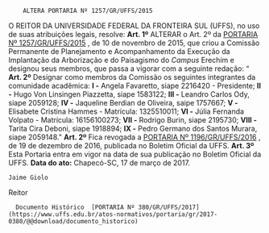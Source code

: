         ALTERA PORTARIA Nº 1257/GR/UFFS/2015  

 O REITOR DA UNIVERSIDADE FEDERAL DA FRONTEIRA SUL (UFFS), no uso de suas atribuições legais, resolve:   **Art. 1º** ALTERAR o Art. 2º da [PORTARIA Nº 1257/GR/UFFS/2015](https://www.uffs.edu.br/atos-normativos/portaria/gr/2015-1257)  , de 10 de novembro de 2015, que criou a Comissão Permanente de Planejamento e Acompanhamento da Execução da Implantação da Arborização e do Paisagismo do *Campus* Erechim e designou seus membros, que passa a vigorar com a seguinte redação: “ **Art. 2º** Designar como membros da Comissão os seguintes integrantes da comunidade acadêmica: **I -** Angela Favaretto, siape 2216420 - Presidente; **II -** Hugo Von Linsingen Piazzetta, siape 1583122; **III -** Leandro Carlos Ody, siape 2059128; **IV -** Jaqueline Berdian de Oliveira, saipe 1757667; **V -** Elisabete Cristina Hammes - Matrícula: 1325510011; **VI -** Júlia Fernanda Volpato - Matrícula: 16156100273; **VII -** Rodrigo Burin, siape 2195730; **VIII -** Tarita Cira Deboni, siape 1918894; **IX -** Pedro Germano dos Santos Murara, siape 2059148."   **Art. 2º** Fica revogada a [PORTARIA Nº 1196/GR/UFFS/2016](https://www.uffs.edu.br/atos-normativos/portaria/gr/2016-1196)  , de 19 de dezembro de 2016, publicada no Boletim Oficial da UFFS.   **Art. 3º** Esta Portaria entra em vigor na data de sua publicação no Boletim Oficial da UFFS.      **Data do ato:** Chapecó-SC, 17 de março de 2017.   
 

    Jaime Giolo   
 Reitor 

      Documento Histórico  [PORTARIA Nº 380/GR/UFFS/2017](https://www.uffs.edu.br/atos-normativos/portaria/gr/2017-0380/@@download/documento_historico)     
      